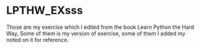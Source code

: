 # LPTHW_EXsss

Those are my exercise which I edited from the book 
Learn Python the Hard Way, Some of them is my version of exercise, 
some of them I added my noted on it for reference.
